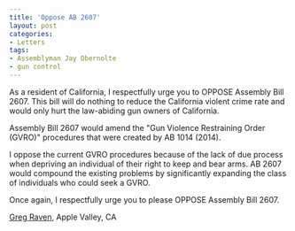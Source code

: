 ```yaml
---
title: 'Oppose AB 2607'
layout: post
categories:
- Letters
tags:
- Assemblyman Jay Obernolte
- gun control
---
```


As a resident of California, I respectfully urge you to OPPOSE Assembly Bill 2607. This bill will do nothing to reduce the California violent crime rate and would only hurt the law-abiding gun owners of California.

Assembly Bill 2607 would amend the "Gun Violence Restraining Order (GVRO)" procedures that were created by AB 1014 (2014).

I oppose the current GVRO procedures because of the lack of due process when depriving an individual of their right to keep and bear arms. AB 2607 would compound the existing problems by significantly expanding the class of individuals who could seek a GVRO.

Once again, I respectfully urge you to please OPPOSE Assembly Bill 2607.

[Greg Raven](https://www.gregraven.org), Apple Valley, CA